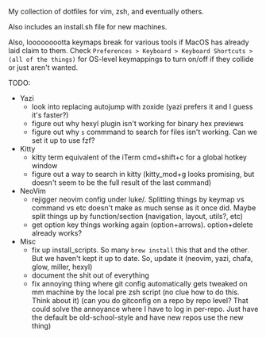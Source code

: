 My collection of dotfiles for vim, zsh, and eventually others.

Also includes an install.sh file for new machines.

Also, looooooootta keymaps break for various tools if MacOS has already laid claim to them. Check `Preferences > Keyboard > Keyboard Shortcuts > (all of the things)` for OS-level keymappings to turn on/off if they collide or just aren't wanted.

TODO:
- Yazi
  - look into replacing autojump with zoxide (yazi prefers it and I guess it's faster?)
  - figure out why hexyl plugin isn't working for binary hex previews
  - figure out why `s` commmand to search for files isn't working. Can we set it up to use fzf?
- Kitty
  - kitty term equivalent of the iTerm cmd+shift+c for a global hotkey window
  - figure out a way to search in kitty (kitty_mod+g looks promising, but doesn't seem to be the full result of the last command)
- NeoVim
  - rejigger neovim config under luke/. Splitting things by keymap vs command vs etc doesn't make as much sense as it once did. Maybe split things up by function/section (navigation, layout, utils?, etc)
  - get option key things working again (option+arrows). option+delete already works?
- Misc
  - fix up install_scripts. So many `brew install` this that and the other. But we haven't kept it up to date. So, update it (neovim, yazi, chafa, glow, miller, hexyl)
  - document the shit out of everything
  - fix annoying thing where git config automatically gets tweaked on mm machine by the local pre zsh script (no clue how to do this. Think about it) (can you do gitconfig on a repo by repo level? That could solve the annoyance where I have to log in per-repo. Just have the default be old-school-style and have new repos use the new thing)
